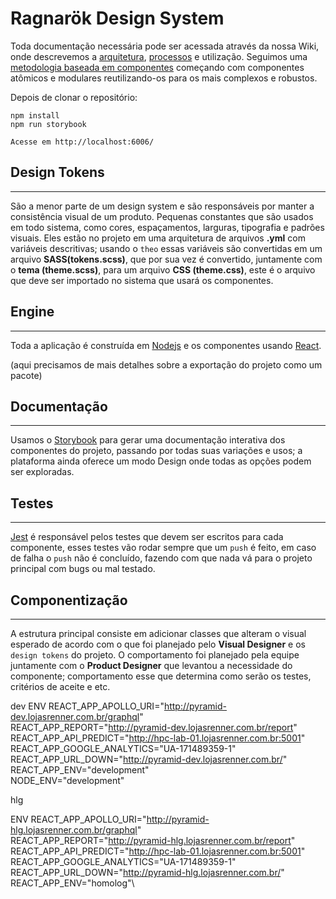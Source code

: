 # Ragnarök Design System
Toda documentação necessária pode ser acessada através da nossa Wiki, onde descrevemos a [arquitetura](https://lojasrenner.visualstudio.com/DataLab%20-%20Guilda%20de%20UX/_wiki/wikis/Valhalla%20DataLab%20-%20Guilda%20de%20UX.wiki/5411/Arquitetura), [processos](https://lojasrenner.visualstudio.com/DataLab%20-%20Guilda%20de%20UX/_wiki/wikis/Valhalla%20DataLab%20-%20Guilda%20de%20UX.wiki/5369/Processos) e utilização.
Seguimos uma [metodologia baseada em componentes](https://www.componentdriven.org/) começando com componentes atômicos e modulares reutilizando-os para os mais complexos e robustos.


Depois de clonar o repositório:
```git
npm install
npm run storybook

Acesse em http://localhost:6006/
```
## Design Tokens

___
São a menor parte de um design system e são responsáveis por manter a consistência visual de um produto. Pequenas constantes que são usados em todo sistema, como cores, espaçamentos, larguras, tipografia e padrões visuais.
Eles estão no projeto em uma arquitetura de arquivos **.yml** com variáveis descritivas; usando o `theo` essas variáveis são convertidas em um arquivo **SASS(tokens.scss)**, que por sua vez é convertido, juntamente com o **tema (theme.scss)**, para um arquivo **CSS (theme.css)**, este é o arquivo que deve ser importado no sistema que usará os componentes.

## Engine

___
Toda a aplicação é construída em [Nodejs](https://nodejs.org/) e os componentes usando [React](https://reactjs.org/).

(aqui precisamos de mais detalhes sobre a exportação do projeto como um pacote)

## Documentação

___
Usamos o [Storybook](https://storybook.js.org/) para gerar uma documentação interativa dos componentes do projeto, passando por todas suas variações e usos; a plataforma ainda oferece um modo Design onde todas as opções podem ser exploradas.

## Testes

___
[Jest](https://jestjs.io/) é responsável pelos testes que devem ser escritos para cada componente, esses testes vão rodar sempre que um `push` é feito, em caso de falha o `push` não é concluído, fazendo com que nada vá para o projeto principal com bugs ou mal testado.

## Componentização

___
A estrutura principal consiste em adicionar classes que alteram o visual esperado de acordo com o que foi planejado pelo **Visual Designer** e os `design tokens` do projeto. O comportamento foi planejado pela equipe juntamente com o **Product Designer** que levantou a necessidade do componente; comportamento esse que determina como serão os testes, critérios de aceite e etc.




dev
ENV REACT_APP_APOLLO_URI="http://pyramid-dev.lojasrenner.com.br/graphql" \
    REACT_APP_REPORT="http://pyramid-dev.lojasrenner.com.br/report" \
    REACT_APP_API_PREDICT="http://hpc-lab-01.lojasrenner.com.br:5001" \
    REACT_APP_GOOGLE_ANALYTICS="UA-171489359-1" \
    REACT_APP_URL_DOWN="http://pyramid-dev.lojasrenner.com.br/" \
    REACT_APP_ENV="development" \
    NODE_ENV="development"



  hlg

 ENV REACT_APP_APOLLO_URI="http://pyramid-hlg.lojasrenner.com.br/graphql" \
     REACT_APP_REPORT="http://pyramid-hlg.lojasrenner.com.br/report" \
     REACT_APP_API_PREDICT="http://hpc-lab-01.lojasrenner.com.br:5001" \
     REACT_APP_GOOGLE_ANALYTICS="UA-171489359-1" \
     REACT_APP_URL_DOWN="http://pyramid-hlg.lojasrenner.com.br/" \
     REACT_APP_ENV="homolog"\

